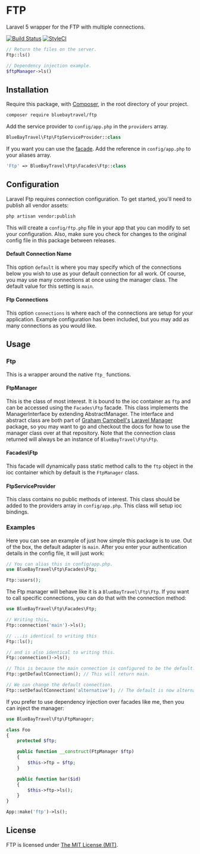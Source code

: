 # FTP

Laravel 5 wrapper for the FTP with multiple connections.

[![Build Status](https://img.shields.io/travis/BlueBayTravel/FTP.svg?style=flat-square)](https://travis-ci.org/BlueBayTravel/FTP)
[![StyleCI](https://styleci.io/repos/25159957/shield)](https://styleci.io/repos/25159957)

```php
// Return the files on the server.
Ftp::ls()

// Dependency injection example.
$ftpManager->ls()
````

## Installation

Require this package, with [Composer](https://getcomposer.org/), in the root directory of your project.

```bash
composer require bluebaytravel/ftp
```

Add the service provider to `config/app.php` in the `providers` array.

```php
BlueBayTravel\Ftp\FtpServiceProvider::class
```

If you want you can use the [facade](http://laravel.com/docs/facades). Add the reference in `config/app.php` to your aliases array.

```php
'Ftp' => BlueBayTravel\Ftp\Facades\Ftp::class
```

## Configuration

Laravel Ftp requires connection configuration. To get started, you'll need to publish all vendor assets:

```bash
php artisan vendor:publish
```

This will create a `config/ftp.php` file in your app that you can modify to set your configuration. Also, make sure you check for changes to the original config file in this package between releases.

#### Default Connection Name

This option `default` is where you may specify which of the connections below you wish to use as your default connection for all work. Of course, you may use many connections at once using the manager class. The default value for this setting is `main`.

#### Ftp Connections

This option `connections` is where each of the connections are setup for your application. Example configuration has been included, but you may add as many connections as you would like.

## Usage

### Ftp

This is a wrapper around the native `ftp_` functions.

#### FtpManager

This is the class of most interest. It is bound to the ioc container as `ftp` and can be accessed using the `Facades\Ftp` facade. This class implements the ManagerInterface by extending AbstractManager. The interface and abstract class are both part of [Graham Campbell's](https://github.com/GrahamCampbell) [Laravel Manager](https://github.com/GrahamCampbell/Laravel-Manager) package, so you may want to go and checkout the docs for how to use the manager class over at that repository. Note that the connection class returned will always be an instance of `BlueBayTravel\Ftp\Ftp`.

#### Facades\Ftp

This facade will dynamically pass static method calls to the `ftp` object in the ioc container which by default is the `FtpManager` class.

#### FtpServiceProvider

This class contains no public methods of interest. This class should be added to the providers array in `config/app.php`. This class will setup ioc bindings.

### Examples
Here you can see an example of just how simple this package is to use. Out of the box, the default adapter is `main`. After you enter your authentication details in the config file, it will just work:

```php
// You can alias this in config/app.php.
use BlueBayTravel\Ftp\Facades\Ftp;

Ftp::users();
```

The Ftp manager will behave like it is a `BlueBayTravel\Ftp\Ftp`. If you want to call specific connections, you can do that with the connection method:

```php
use BlueBayTravel\Ftp\Facades\Ftp;

// Writing this…
Ftp::connection('main')->ls();

// ...is identical to writing this
Ftp::ls();

// and is also identical to writing this.
Ftp::connection()->ls();

// This is because the main connection is configured to be the default.
Ftp::getDefaultConnection(); // This will return main.

// We can change the default connection.
Ftp::setDefaultConnection('alternative'); // The default is now alternative.
```

If you prefer to use dependency injection over facades like me, then you can inject the manager:

```php
use BlueBayTravel\Ftp\FtpManager;

class Foo
{
    protected $ftp;

    public function __construct(FtpManager $ftp)
    {
        $this->ftp = $ftp;
    }

    public function bar($id)
    {
        $this->ftp->ls();
    }
}

App::make('ftp')->ls();
```

## License

FTP is licensed under [The MIT License (MIT)](LICENSE).
